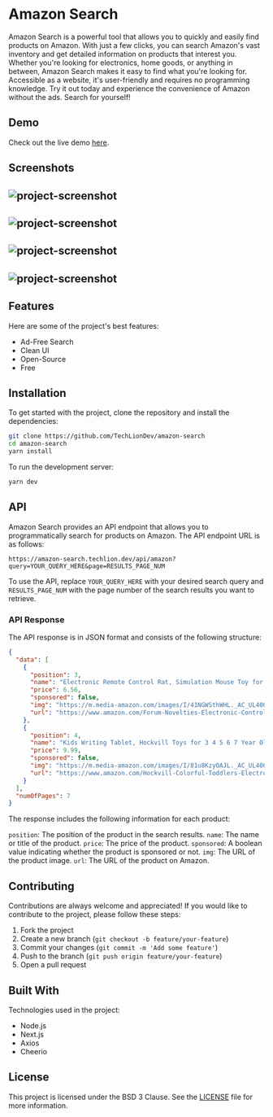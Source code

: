 # Amazon Search

Amazon Search is a powerful tool that allows you to quickly and easily find products on Amazon. With just a few clicks, you can search Amazon's vast inventory and get detailed information on products that interest you. Whether you're looking for electronics, home goods, or anything in between, Amazon Search makes it easy to find what you're looking for. Accessible as a website, it's user-friendly and requires no programming knowledge. Try it out today and experience the convenience of Amazon without the ads. Search for yourself!

## Demo

Check out the live demo [here](https://amazon-search.techlion.dev).

## Screenshots

![project-screenshot](https://i.imgur.com/WC9BZDE.png)
---
![project-screenshot](https://i.imgur.com/U6JlIGm.png)
---
![project-screenshot](https://i.imgur.com/vTzoYmD.png)
---
![project-screenshot](https://i.imgur.com/LgDVhx8.png)
---

## Features

Here are some of the project's best features:

* Ad-Free Search
* Clean UI
* Open-Source
* Free

## Installation

To get started with the project, clone the repository and install the dependencies:

```sh
git clone https://github.com/TechLionDev/amazon-search
cd amazon-search
yarn install
```

To run the development server:

```sh
yarn dev
```

## API

Amazon Search provides an API endpoint that allows you to programmatically search for products on Amazon. The API endpoint URL is as follows:

```
https://amazon-search.techlion.dev/api/amazon?query=YOUR_QUERY_HERE&page=RESULTS_PAGE_NUM
```


To use the API, replace `YOUR_QUERY_HERE` with your desired search query and `RESULTS_PAGE_NUM` with the page number of the search results you want to retrieve.

### API Response

The API response is in JSON format and consists of the following structure:

```json
{
  "data": [
    {
      "position": 3,
      "name": "Electronic Remote Control Rat, Simulation Mouse Toy for Cat Dog Kid, Gray",
      "price": 6.56,
      "sponsored": false,
      "img": "https://m.media-amazon.com/images/I/41NGWSthWHL._AC_UL400_.jpg",
      "url": "https://www.amazon.com/Forum-Novelties-Electronic-Control-Simulation/dp/B074KV957X/ref=sr_1_1?keywords=toys&qid=1687195879&sr=8-1"
    },
    {
      "position": 4,
      "name": "Kids Writing Tablet, Hockvill Toys for 3 4 5 6 7 Year Old Girls Boys, 8.8 Inch Colorful Doodle Board for Toddlers, Reusable Electronic Drawing Pad, Educational & Learning Birthday Gift for Children",
      "price": 9.99,
      "sponsored": false,
      "img": "https://m.media-amazon.com/images/I/81u8KzyOAJL._AC_UL400_.jpg",
      "url": "https://www.amazon.com/Hockvill-Colorful-Toddlers-Electronic-Educational/dp/B0B9G2SJVX/ref=sr_1_2?keywords=toys&qid=1687195879&sr=8-2"
    }
  ],
  "numOfPages": 7
}
```

The response includes the following information for each product:

`position`: The position of the product in the search results.
`name`: The name or title of the product.
`price`: The price of the product.
`sponsored`: A boolean value indicating whether the product is sponsored or not.
`img`: The URL of the product image.
`url`: The URL of the product on Amazon.

## Contributing

Contributions are always welcome and appreciated! If you would like to contribute to the project, please follow these steps:

1. Fork the project
2. Create a new branch (`git checkout -b feature/your-feature`)
3. Commit your changes (`git commit -m 'Add some feature'`)
4. Push to the branch (`git push origin feature/your-feature`)
5. Open a pull request

## Built With

Technologies used in the project:

* Node.js
* Next.js
* Axios
* Cheerio

## License

This project is licensed under the BSD 3 Clause. See the [LICENSE](./LICENSE) file for more information.
